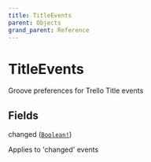 ```yaml
---
title: TitleEvents
parent: Objects
grand_parent: Reference
---
```


# TitleEvents

Groove preferences for Trello Title events

## Fields

<div class="field-entry ">
  <span id="changed" class="field-name anchored">changed (<code><a href="/docs/reference/scalar/boolean">Boolean!</a></code>)</span>

  <div class="description-wrapper">
   <p>Applies to 'changed' events</p>

  </div>
</div>

